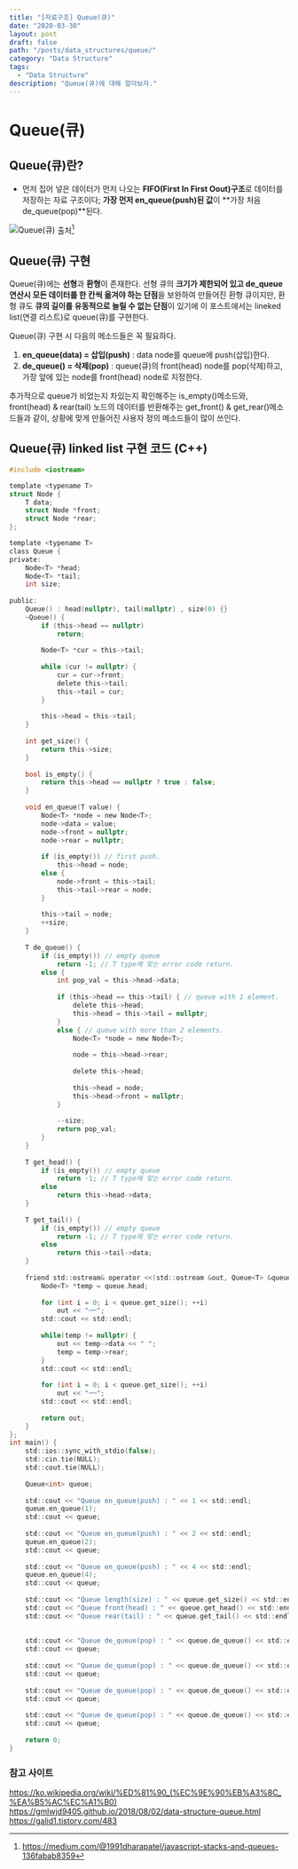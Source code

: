 ```yaml
---
title: "[자료구조] Queue(큐)"
date: "2020-03-30"
layout: post
draft: false
path: "/posts/data_structures/queue/"
category: "Data Structure"
tags:
  - "Data Structure"
description: "Queue(큐)에 대해 알아보자."
---
```


# Queue(큐)

## Queue(큐)란?

 - 먼저 집어 넣은 데이터가 먼저 나오는 **FIFO(First In First Oout)구조**로 데이터를 저장하는 자료 구조이다; **가장 먼저 en_queue(push)된 값**이 **가장 처음 de_queue(pop)**된다.
 
![Queue(큐)](./queue_animation.gif)
출처[^1]

[^1]: https://medium.com/@1991dharapatel/javascript-stacks-and-queues-136fabab8359

## Queue(큐) 구현
Queue(큐)에는 **선형**과 **환형**이 존재한다. 선형 큐의 **크기가 제한되어 있고 de_queue 연산시 모든 데이터를 한 칸씩 옮겨야 하는 단점**을 보완하여 만들어진 환형 큐이지만, 환형 큐도 **큐의 길이를 유동적으로 늘릴 수 없는 단점**이 있기에 이 포스트에서는 lineked list(연결 리스트)로 queue(큐)를 구현한다.

Queue(큐) 구현 시 다음의 메소드들은 꼭 필요하다.

 1. **en_queue(data) = 삽입(push)** : data node를 queue에 push(삽입)한다.
 2. **de_queue() = 삭제(pop)** : queue(큐)의 front(head) node를 pop(삭제)하고, 가장 앞에 있는 node를 front(head) node로 지정한다.
 
추가적으로 queue가 비었는지 차있는지 확인해주는 is_empty()메소드와, front(head) & rear(tail) 노드의 데이터를 반환해주는 get_front() & get_rear()메소드들과 같이, 상황에 맞게 만들어진 사용자 정의 메소드들이 많이 쓰인다.


## Queue(큐) linked list 구현 코드 (C++)

~~~c
#include <iostream>

template <typename T>
struct Node {
	T data;
	struct Node *front;
	struct Node *rear;
};

template <typename T>
class Queue {
private:
	Node<T> *head;
	Node<T> *tail;
	int size;
	
public:
	Queue() : head(nullptr), tail(nullptr) , size(0) {}
	~Queue() {
		if (this->head == nullptr)
			return;
		
		Node<T> *cur = this->tail;
		
		while (cur != nullptr) {
			cur = cur->front;
			delete this->tail;
			this->tail = cur;
		}
		
		this->head = this->tail;
	}
	
	int get_size() {
		return this->size;
	}
	
	bool is_empty() {
		return this->head == nullptr ? true : false;
	}
	
	void en_queue(T value) {
		Node<T> *node = new Node<T>;
		node->data = value;
		node->front = nullptr;
		node->rear = nullptr;
		
		if (is_empty()) // first push.
			this->head = node;
		else {
			node->front = this->tail;
			this->tail->rear = node;
		}
		
		this->tail = node;
		++size;
	}
	
	T de_queue() {
		if (is_empty()) // empty queue
			return -1; // T type에 맞는 error code return.
		else {
			int pop_val = this->head->data;
			
			if (this->head == this->tail) { // queue with 1 element.
				delete this->head;
				this->head = this->tail = nullptr;
			}
			else { // queue with more than 2 elements.
				Node<T> *node = new Node<T>;
				
				node = this->head->rear;
				
				delete this->head;
				
				this->head = node;
				this->head->front = nullptr;
			}
			
			--size;
			return pop_val;
		}
	}
	
	T get_head() {
		if (is_empty()) // empty queue
			return -1; // T type에 맞는 error code return.
		else
			return this->head->data;
	}
	
	T get_tail() {
		if (is_empty()) // empty queue
			return -1; // T type에 맞는 error code return.
		else
			return this->tail->data;
	}
	
	friend std::ostream& operator <<(std::ostream &out, Queue<T> &queue){
		Node<T> *temp = queue.head;
		
		for (int i = 0; i < queue.get_size(); ++i)
			out << "──";
		std::cout << std::endl;
		
		while(temp != nullptr) {
			out << temp->data << " ";
			temp = temp->rear;
		}
		std::cout << std::endl;
		
		for (int i = 0; i < queue.get_size(); ++i)
			out << "──";
		std::cout << std::endl;
		
		return out;
	}	
};
int main() {
	std::ios::sync_with_stdio(false);
	std::cin.tie(NULL); 
	std::cout.tie(NULL);
	
	Queue<int> queue;
	
	std::cout << "Queue en_queue(push) : " << 1 << std::endl;
	queue.en_queue(1);
	std::cout << queue;
	
	std::cout << "Queue en_queue(push) : " << 2 << std::endl;
	queue.en_queue(2);
	std::cout << queue;
	
	std::cout << "Queue en_queue(push) : " << 4 << std::endl;
	queue.en_queue(4);
	std::cout << queue;
	
	std::cout << "Queue length(size) : " << queue.get_size() << std::endl;
	std::cout << "Queue front(head) : " << queue.get_head() << std::endl;
	std::cout << "Queue rear(tail) : " << queue.get_tail() << std::endl;
	
	
	std::cout << "Queue de_queue(pop) : " << queue.de_queue() << std::endl;
	std::cout << queue;
	
	std::cout << "Queue de_queue(pop) : " << queue.de_queue() << std::endl;
	std::cout << queue;
	
	std::cout << "Queue de_queue(pop) : " << queue.de_queue() << std::endl;
	std::cout << queue;
	
	std::cout << "Queue de_queue(pop) : " << queue.de_queue() << std::endl;
	std::cout << queue;
	
	return 0;
}
~~~

### 참고 사이트
https://ko.wikipedia.org/wiki/%ED%81%90_(%EC%9E%90%EB%A3%8C_%EA%B5%AC%EC%A1%B0)  
https://gmlwjd9405.github.io/2018/08/02/data-structure-queue.html  
https://galid1.tistory.com/483  
